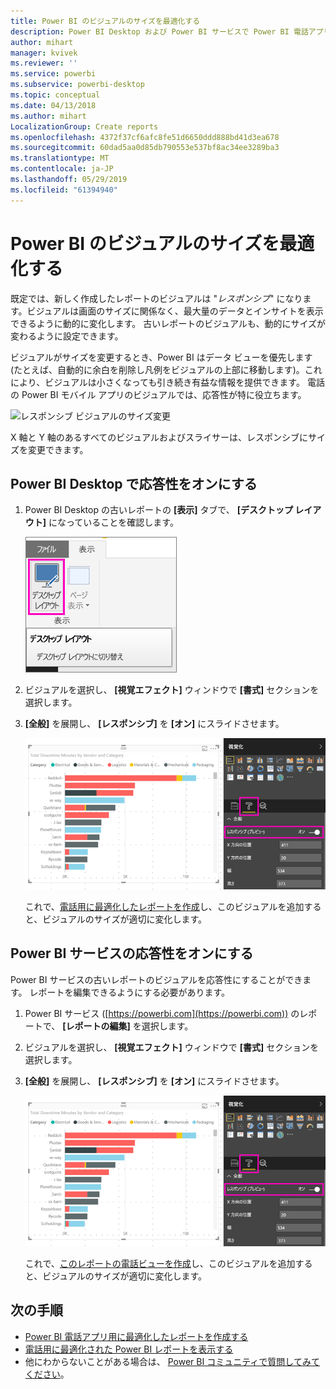 ```yaml
---
title: Power BI のビジュアルのサイズを最適化する
description: Power BI Desktop および Power BI サービスで Power BI 電話アプリ用に既存レポートのビジュアルを最適化する方法について説明します。
author: mihart
manager: kvivek
ms.reviewer: ''
ms.service: powerbi
ms.subservice: powerbi-desktop
ms.topic: conceptual
ms.date: 04/13/2018
ms.author: mihart
LocalizationGroup: Create reports
ms.openlocfilehash: 4372f37cf6afc8fe51d6650ddd888bd41d3ea678
ms.sourcegitcommit: 60dad5aa0d85db790553e537bf8ac34ee3289ba3
ms.translationtype: MT
ms.contentlocale: ja-JP
ms.lasthandoff: 05/29/2019
ms.locfileid: "61394940"
---
```

# <a name="optimize-a-power-bi-visual-for-any-size"></a>Power BI のビジュアルのサイズを最適化する
既定では、新しく作成したレポートのビジュアルは "*レスポンシブ*" になります。ビジュアルは画面のサイズに関係なく、最大量のデータとインサイトを表示できるように動的に変化します。 古いレポートのビジュアルも、動的にサイズが変わるように設定できます。

ビジュアルがサイズを変更するとき、Power BI はデータ ビューを優先します (たとえば、自動的に余白を削除し凡例をビジュアルの上部に移動します)。これにより、ビジュアルは小さくなっても引き続き有益な情報を提供できます。 電話の Power BI モバイル アプリのビジュアルでは、応答性が特に役立ちます。

![レスポンシブ ビジュアルのサイズ変更](media/desktop-create-responsive-visuals/power-bi-responsive-visual.gif)

X 軸と Y 軸のあるすべてのビジュアルおよびスライサーは、レスポンシブにサイズを変更できます。

## <a name="turn-on-responsiveness-in-power-bi-desktop"></a>Power BI Desktop で応答性をオンにする
1. Power BI Desktop の古いレポートの **[表示]** タブで、 **[デスクトップ レイアウト]** になっていることを確認します。
   
    ![[デスクトップ レイアウト] アイコン](media/desktop-create-responsive-visuals/power-bi-desktop-layout.png)
2. ビジュアルを選択し、 **[視覚エフェクト]** ウィンドウで **[書式]** セクションを選択します。
3. **[全般]** を展開し、 **[レスポンシブ]** を **[オン]** にスライドさせます。
   
    ![レスポンシブがオン](media/desktop-create-responsive-visuals/power-bi-turn-responsive-on.png)
   
     これで、[電話用に最適化したレポートを作成](../desktop-create-phone-report.md)し、このビジュアルを追加すると、ビジュアルのサイズが適切に変化します。

## <a name="turn-on-responsiveness-in-the-power-bi-service"></a>Power BI サービスの応答性をオンにする
Power BI サービスの古いレポートのビジュアルを応答性にすることができます。 レポートを編集できるようにする必要があります。

1. Power BI サービス ([https://powerbi.com](https://powerbi.com)) のレポートで、 **[レポートの編集]** を選択します。
2. ビジュアルを選択し、 **[視覚エフェクト]** ウィンドウで **[書式]** セクションを選択します。
3. **[全般]** を展開し、 **[レスポンシブ]** を **[オン]** にスライドさせます。
   
    ![レスポンシブがオン](media/desktop-create-responsive-visuals/power-bi-turn-responsive-on.png)
   
     これで、[このレポートの電話ビューを作成](../desktop-create-phone-report.md)し、このビジュアルを追加すると、ビジュアルのサイズが適切に変化します。

## <a name="next-steps"></a>次の手順
* [Power BI 電話アプリ用に最適化したレポートを作成する](../desktop-create-phone-report.md)
* [電話用に最適化された Power BI レポートを表示する](../consumer/mobile/mobile-apps-view-phone-report.md)
* 他にわからないことがある場合は、 [Power BI コミュニティで質問してみてください](http://community.powerbi.com/)。

